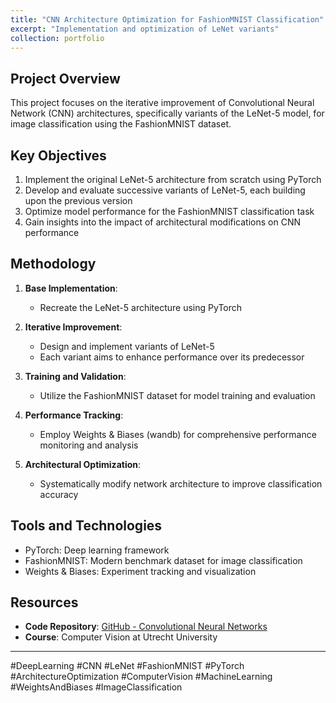 ```yaml
---
title: "CNN Architecture Optimization for FashionMNIST Classification"
excerpt: "Implementation and optimization of LeNet variants"
collection: portfolio
---
```


## Project Overview

This project focuses on the iterative improvement of Convolutional Neural Network (CNN) architectures, specifically variants of the LeNet-5 model, for image classification using the FashionMNIST dataset.

## Key Objectives

1. Implement the original LeNet-5 architecture from scratch using PyTorch
2. Develop and evaluate successive variants of LeNet-5, each building upon the previous version
3. Optimize model performance for the FashionMNIST classification task
4. Gain insights into the impact of architectural modifications on CNN performance

## Methodology

1. **Base Implementation**: 
   - Recreate the LeNet-5 architecture using PyTorch

2. **Iterative Improvement**:
   - Design and implement variants of LeNet-5
   - Each variant aims to enhance performance over its predecessor

3. **Training and Validation**:
   - Utilize the FashionMNIST dataset for model training and evaluation

4. **Performance Tracking**:
   - Employ Weights & Biases (wandb) for comprehensive performance monitoring and analysis

5. **Architectural Optimization**:
   - Systematically modify network architecture to improve classification accuracy

## Tools and Technologies

- PyTorch: Deep learning framework
- FashionMNIST: Modern benchmark dataset for image classification
- Weights & Biases: Experiment tracking and visualization

## Resources

- **Code Repository**: [GitHub - Convolutional Neural Networks](https://github.com/RiccardoCampanella/Computer_Vision/tree/main/convolutional_neural_networks)
- **Course**: Computer Vision at Utrecht University

---

#DeepLearning #CNN #LeNet #FashionMNIST #PyTorch #ArchitectureOptimization 
#ComputerVision #MachineLearning #WeightsAndBiases #ImageClassification